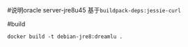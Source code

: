 #说明oracle server-jre8u45
基于`buildpack-deps:jessie-curl`

#build
```
docker build -t debian-jre8:dreamlu .
```